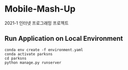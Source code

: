 # Mobile-Mash-Up
2021-1 인터넷 프로그래밍 프로젝트

## Run Application on Local Environment

```
conda env create -f environment.yaml
conda activate parksns
cd parksns
python manage.py runserver
```